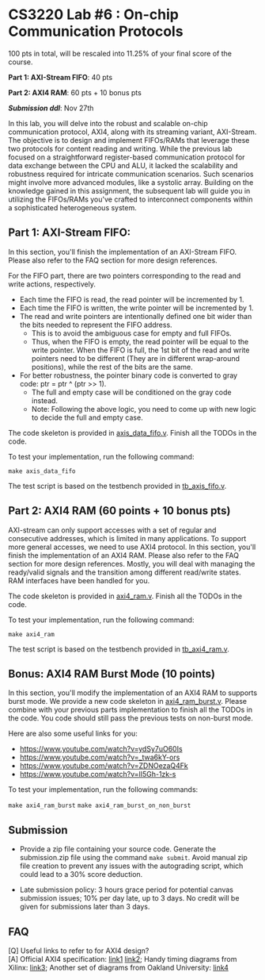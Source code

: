 # CS3220 Lab #6 : On-chip Communication Protocols

100 pts in total, will be rescaled into 11.25% of your final score of the course.  

**Part 1: AXI-Stream FIFO**: 40 pts

**Part 2: AXI4 RAM**: 60 pts + 10 bonus pts

***Submission ddl***: Nov 27th

In this lab, you will delve into the robust and scalable on-chip communication protocol, AXI4, along with its streaming variant, AXI-Stream. The objective is to design and implement FIFOs/RAMs that leverage these two protocols for content reading and writing. While the previous lab focused on a straightforward register-based communication protocol for data exchange between the CPU and ALU, it lacked the scalability and robustness required for intricate communication scenarios. Such scenarios might involve more advanced modules, like a systolic array. Building on the knowledge gained in this assignment, the subsequent lab will guide you in utilizing the FIFOs/RAMs you've crafted to interconnect components within a sophisticated heterogeneous system.

## Part 1: AXI-Stream FIFO: 

In this section, you'll finish the implementation of an AXI-Stream FIFO. Please also refer to the FAQ section for more design references.

For the FIFO part, there are two pointers corresponding to the read and write actions, respectively.
* Each time the FIFO is read, the read pointer will be incremented by 1.
* Each time the FIFO is written, the write pointer will be incremented by 1.
* The read and write pointers are intentionally defined one bit wider than the bits needed to represent the FIFO address. 
    * This is to avoid the ambiguous case for empty and full FIFOs.
    * Thus, when the FIFO is empty, the read pointer will be equal to the write pointer. When the FIFO is full, the 1st bit of the read and write pointers need to be different (They are in different wrap-around positions), while the rest of the bits are the same.
* For better robustness, the pointer binary code is converted to gray code: ptr = ptr ^ (ptr >> 1).
    * The full and empty case will be conditioned on the gray code instead.
    * Note: Following the above logic, you need to come up with new logic to decide the full and empty case.

The code skeleton is provided in [axis_data_fifo.v](axis_data_fifo.v). Finish all the TODOs in the code.

To test your implementation, run the following command:

```make axis_data_fifo```

The test script is based on the testbench provided in [tb_axis_fifo.v](tb_axis_fifo.v).







## Part 2: AXI4 RAM (60 points + 10 bonus pts)
AXI-stream can only support accesses with a set of regular and consecutive addresses, which is limited in many applications. 
To support more general accesses, we need to use AXI4 protocol.
In this section, you'll finish the implementation of an AXI4 RAM. Please also refer to the FAQ section for more design references.
Mostly, you will deal with managing the ready/valid signals and the transition among different read/write states. RAM interfaces have been handled for you.

The code skeleton is provided in [axi4_ram.v](axi4_ram.v). Finish all the TODOs in the code.

To test your implementation, run the following command:

```make axi4_ram```

The test script is based on the testbench provided in [tb_axi4_ram.v](tb_axi4_ram.v).


## Bonus: AXI4 RAM Burst Mode (10 points)
In this section, you'll modify the implementation of an AXI4 RAM to supports burst mode. We provide a new code skeleton in [axi4_ram_burst.v](axi4_ram_burst.v). Please combine with your previous parts implementation to finish all the TODOs in the code. You code should still pass the previous tests on non-burst mode.


Here are also some useful links for you:
+ https://www.youtube.com/watch?v=ydSy7uO60Is
+ https://www.youtube.com/watch?v=_twa6kY-ors 
+ https://www.youtube.com/watch?v=ZDNOezaQ4Fk 
+ https://www.youtube.com/watch?v=lI5Gh-1zk-s 

To test your implementation, run the following commands:

```make axi4_ram_burst```
```make axi4_ram_burst_on_non_burst```

## Submission

+ Provide a zip file containing your source code. Generate the submission.zip file using the command `make submit`. Avoid manual zip file creation to prevent any issues with the autograding script, which could lead to a 30% score deduction.
* Late submission policy: 3 hours grace period for potential canvas submission issues; 10% per day late, up to 3 days. No credit will be given for submissions later than 3 days.



## FAQ 
[Q] Useful links to refer to for AXI4 design?\
[A] Official AXI4 specification: [link1](https://developer.arm.com/documentation/ihi0022/g/) [link2](https://documentation-service.arm.com/static/642583d7314e245d086bc8c9?token=); Handy timing diagrams from Xilinx: [link3](https://docs.google.com/presentation/d/1fUulgpJMmuZ_iGeoqGIIaTosDAveB6BM/edit?usp=sharing&ouid=103731133449796992574&rtpof=true&sd=true); Another set of diagrams from Oakland University: [link4](https://www.secs.oakland.edu/~llamocca/Courses/ECE495/Notes%20-%20Unit%205.pdf) 


